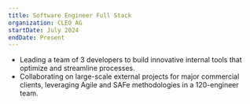 ```yaml
---
title: Software Engineer Full Stack
organization: CLEO AG
startDate: July 2024
endDate: Present
---
```


- Leading a team of 3 developers to build innovative internal tools that optimize and streamline processes.
- Collaborating on large-scale external projects for major commercial clients, leveraging Agile and SAFe methodologies in a 120-engineer team.
